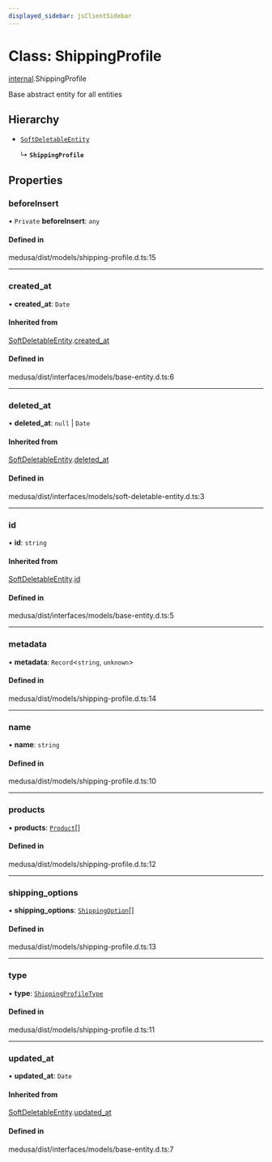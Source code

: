 ```yaml
---
displayed_sidebar: jsClientSidebar
---
```


# Class: ShippingProfile

[internal](../modules/internal.md).ShippingProfile

Base abstract entity for all entities

## Hierarchy

- [`SoftDeletableEntity`](internal.SoftDeletableEntity.md)

  ↳ **`ShippingProfile`**

## Properties

### beforeInsert

• `Private` **beforeInsert**: `any`

#### Defined in

medusa/dist/models/shipping-profile.d.ts:15

___

### created\_at

• **created\_at**: `Date`

#### Inherited from

[SoftDeletableEntity](internal.SoftDeletableEntity.md).[created_at](internal.SoftDeletableEntity.md#created_at)

#### Defined in

medusa/dist/interfaces/models/base-entity.d.ts:6

___

### deleted\_at

• **deleted\_at**: ``null`` \| `Date`

#### Inherited from

[SoftDeletableEntity](internal.SoftDeletableEntity.md).[deleted_at](internal.SoftDeletableEntity.md#deleted_at)

#### Defined in

medusa/dist/interfaces/models/soft-deletable-entity.d.ts:3

___

### id

• **id**: `string`

#### Inherited from

[SoftDeletableEntity](internal.SoftDeletableEntity.md).[id](internal.SoftDeletableEntity.md#id)

#### Defined in

medusa/dist/interfaces/models/base-entity.d.ts:5

___

### metadata

• **metadata**: `Record`<`string`, `unknown`\>

#### Defined in

medusa/dist/models/shipping-profile.d.ts:14

___

### name

• **name**: `string`

#### Defined in

medusa/dist/models/shipping-profile.d.ts:10

___

### products

• **products**: [`Product`](internal.Product.md)[]

#### Defined in

medusa/dist/models/shipping-profile.d.ts:12

___

### shipping\_options

• **shipping\_options**: [`ShippingOption`](internal.ShippingOption.md)[]

#### Defined in

medusa/dist/models/shipping-profile.d.ts:13

___

### type

• **type**: [`ShippingProfileType`](../enums/internal.ShippingProfileType.md)

#### Defined in

medusa/dist/models/shipping-profile.d.ts:11

___

### updated\_at

• **updated\_at**: `Date`

#### Inherited from

[SoftDeletableEntity](internal.SoftDeletableEntity.md).[updated_at](internal.SoftDeletableEntity.md#updated_at)

#### Defined in

medusa/dist/interfaces/models/base-entity.d.ts:7
